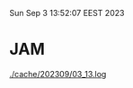 Sun Sep  3 13:52:07 EEST 2023
# JAM
<a href='./cache/202309/03_13.log'>./cache/202309/03_13.log</a>
